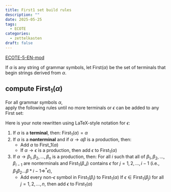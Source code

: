```yaml
---
title: First1 set build rules
description: ""
date: 2025-05-25
tags:
  - ECOTE
categories:
  - zettelkasten
draft: false
---
```


[ECOTE-5-EN-mod](../projects/ECOTE/ECOTE-5-EN-mod.pdf)

If $\alpha$ is any string of grammar symbols, let $\text{First}(\alpha)$ be the
set of terminals that begin strings derived from $\alpha$.

## compute $\text{First}_1(\alpha)$

For all grammar symbols $\alpha$,  
apply the following rules until no more terminals or $\epsilon$ can be added to any First set:

Here is your note rewritten using LaTeX-style notation for $\epsilon$:

1. If $\alpha$ is a **terminal**, then:
   $\text{First}_1(\alpha) = {\alpha}$
2. If $\alpha$ is a **nonterminal** and if $\alpha \rightarrow a\beta$ is a production, then:
   * Add $a$ to $\text{First}\_1(\alpha)$
   * If $\alpha \rightarrow \epsilon$ is a production, then add $\epsilon$ to $\text{First}_1(\alpha)$
1. If $\alpha \rightarrow \beta_1 , \beta_2 , \dots , \beta_n$ is a production, then:
   For all $i$ such that all of $\beta_1, \beta_2, \dots, \beta_{i-1}$ are nonterminals and
   $\text{First}_1(\beta\_j)$ contains $\epsilon$ for $j = 1, 2, \dots, i-1$
   (i.e., $\beta_1 \beta_2 \dots \beta*{i-1} \Rightarrow^* \epsilon$),
   * Add every non-$\epsilon$ symbol in $\text{First}_1(\beta_i)$ to $\text{First}_1(\alpha)$
   If $\epsilon \in \text{First}_1(\beta_j)$ for all $j = 1, 2, \dots, n$,
   then add $\epsilon$ to $\text{First}_1(\alpha)$
